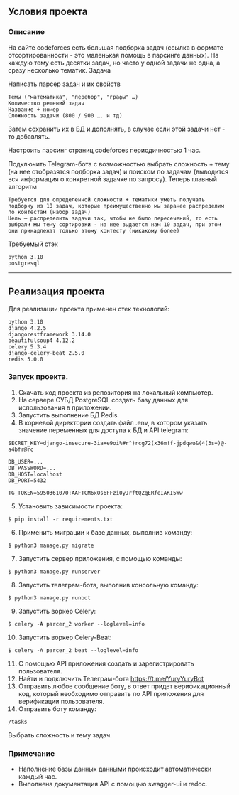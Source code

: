 ## Условия проекта
### Описание

На сайте codeforces есть большая подборка задач (ссылка в формате отсортированности - это маленькая помощь в парсинге данных). На каждую тему есть десятки задач, но часто у одной задачи не одна, а сразу несколько тематик.
Задача

Написать парсер задач и их свойств

    Темы ("математика", "перебор", "графы" …)
    Количество решений задач
    Название + номер
    Сложность задачи (800 / 900 …. и тд)

Затем сохранить их в БД и дополнять, в случае если этой задачи нет - то добавлять.

Настроить парсинг страниц codeforces периодичностью 1 час.

Подключить Telegram-бота с возможностью выбрать сложность + тему (на нее отобразятся подборка задач) и поиском по задачам (выводится вся информация о конкретной задачке по запросу).
Теперь главный алгоритм

    Требуется для определенной сложности + тематики уметь получать подборку из 10 задач, которые преимущественно мы заранее распределим по контестам (набор задач)
    Цель – распределить задачи так, чтобы не было пересечений, то есть выбрали мы тему сортировки - на нее выдается нам 10 задач, при этом они принадлежат только этому контесту (никакому более)

Требуемый стэк

    python 3.10
    postgresql

___

## Реализация проекта
Для реализации проекта применен стек технологий:
```commandline
python 3.10
django 4.2.5
djangorestframework 3.14.0
beautifulsoup4 4.12.2
celery 5.3.4
django-celery-beat 2.5.0
redis 5.0.0
```

### Запуск проекта.
1. Скачать код проекта из репозитория на локальный компьютер.
2. На сервере СУБД PostgreSQL создать базу данных для использования в приложении.
3. Запустить выполнение БД Redis.
4. В корневой директории создать файл .env, в котором указать значение переменных для доступа к БД и API telegram:
```commandline
SECRET_KEY=django-insecure-3ia+e9oi%#r^)rcg72(x36m!f-jpdqwu&(4(3s=)@-a4bfr@rc

DB_USER=...
DB_PASSWORD=...
DB_HOST=localhost
DB_PORT=5432

TG_TOKEN=5950361070:AAFTCM6xOs6FFzi0yJrftQZgERfeIAKI5Ww
```
5. Установить зависимости проекта:
```commandline
$ pip install -r requirements.txt
```
6. Применить миграции к базе данных, выполнив команду:
```commandline
$ python3 manage.py migrate
```
7. Запустить сервер приложения, с помощью команды:
```commandline
$ python3 manage.py runserver
```
8. Запустить телеграм-бота, выполнив консольную команду:
```commandline
$ python3 manage.py runbot
```
9. Запустить воркер Celery:
```commandline
$ celery -A parcer_2 worker --loglevel=info
```
10. Запустить воркер Celery-Beat:
```commandline
$ celery -A parcer_2 beat --loglevel=info
```
11. С помощью API приложения создать и зарегистрировать пользователя.
12. Найти и подключить Телеграм-бота https://t.me/YuryYuryBot
13. Отправить любое сообщение боту, в ответ придет верификационный код, который необходимо отправить по API приложения для верификации пользователя.
14. Отправить боту команду:
```commandline
/tasks
```
Выбрать сложность и тему задач.

### Примечание

- Наполнение базы данных данными происходит автоматически каждый час.
- Выполнена документация API с помощью swagger-ui и redoc.
